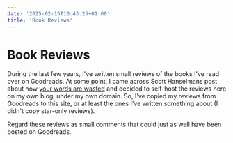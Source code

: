 ```yaml
---
date: '2025-02-15T10:43:25+01:00'
title: 'Book Reviews'
---
```


# Book Reviews

During the last few years, I've written small reviews of the books I've read over on Goodreads. At some point, I came across Scott Hanselmans post about how [your words are wasted](https://www.hanselman.com/blog/your-words-are-wasted) and decided to self-host the reviews here on my own blog, under my own domain. So, I've copied my reviews from Goodreads to this site, or at least the ones I've written something about (I didn't copy star-only reviews).

Regard these reviews as small comments that could just as well have been posted on Goodreads.

